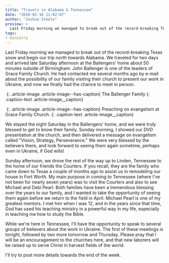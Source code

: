 ```yaml
---
title: "Travels in Alabama & Tennessee"
date: "2010-02-16 21:02:07"
author: "Joshua Steele"
preview: >
  Last Friday morning we managed to break out of the record-breaking Texas snow and begin our trip north towards Alabama. We traveled for two days and arrived late Saturday afternoon at the Ballengers' home about 50 minutes outside of Birmingham. John Ballenger is one of the leaders of Grace Family Church. He had contacted me several months ago by e-mail about the possibility of our family visiting their church to present our work in Ukraine, and now we finally had the chance to meet in person.
tags:
- ministry
---
```


Last Friday morning we managed to break out of the record-breaking Texas snow and begin our trip north towards Alabama. We traveled for two days and arrived late Saturday afternoon at the Ballengers' home about 50 minutes outside of Birmingham. John Ballenger is one of the leaders of Grace Family Church. He had contacted me several months ago by e-mail about the possibility of our family visiting their church to present our work in Ukraine, and now we finally had the chance to meet in person.

<a href="//d21yo20tm8bmc2.cloudfront.net/2010/02/DSC_8575.jpg"><img class="size-medium wp-image-941" title="DSC_8575" src="//d21yo20tm8bmc2.cloudfront.net/2010/02/DSC_8575-300x199.jpg" alt="" /></a>
{: .article-image .article-image--has-caption}
The Ballenger Family
{: .caption-text .article-image__caption}

<a href="//d21yo20tm8bmc2.cloudfront.net/2010/02/DSC_8567.jpg"><img class="size-medium wp-image-942" title="DSC_8567" src="//d21yo20tm8bmc2.cloudfront.net/2010/02/DSC_8567-300x199.jpg" alt="" /></a>
{: .article-image .article-image--has-caption}
Preaching on evangelism at Grace Family Church.
{: .caption-text .article-image__caption}

We stayed the night Saturday in the Ballengers' home, and we were truly blessed to get to know their family. Sunday morning, I showed our DVD presentation at the church, and then delivered a message on evangelism called "Vision, Strategy, Perseverance." We were very blessed by the believers there, and look forward to seeing them again sometime, perhaps even in Ukraine, if God wills!

Sunday afternoon, we drove the rest of the way up to Linden, Tennessee to the home of our friends the Courters. If you recall, they are the family who came down to Texas a couple of months ago to assist us in remodeling our house in Fort Worth. My main purpose in coming to Tennessee (where I've not been for nearly seven years) was to visit the Courters and also to see Michael and Debi Pearl. Both families have been a tremendous blessing over the years to our family, and I wanted to take the opportunity of seeing them again before we return to the field in April. Michael Pearl is one of my greatest mentors. I met him when I was 12, and in the years since that time, God has used his teaching ministry in a powerful way in my life, especially in teaching me how to study the Bible.

While we're here in Tennessee, I'll have the opportunity to speak to several groups of believers about the work in Ukraine. The first of these meetings is tonight, followed by two more tomorrow and Thursday. Please pray that I will be an encouragement to the churches here, and that new laborers will be raised up to serve Christ in harvest fields of the world.

I'll try to post more details towards the end of the week.
